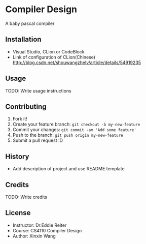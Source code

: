 # Compiler Design

A baby pascal compiler

## Installation

+ Visual Studio, CLion or CodeBlock
+ Link of configuration of CLion(Chinese) http://blog.csdn.net/shouwangzhelv/article/details/54919235

## Usage

TODO: Write usage instructions

## Contributing

1. Fork it!
2. Create your feature branch: `git checkout -b my-new-feature`
3. Commit your changes: `git commit -am 'Add some feature'`
4. Push to the branch: `git push origin my-new-feature`
5. Submit a pull request :D

## History

+ Add description of project and use README template

## Credits

TODO: Write credits

## License

+ Instructor: Dr.Eddie Reiter
+ Course: CS4110 Compiler Design
+ Author: Xinxin Wang